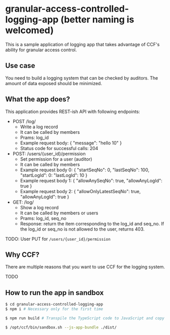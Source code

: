 # granular-access-controlled-logging-app (better naming is welcomed)

This is a sample application of logging app that takes advantage of CCF's ability for granular access control.

## Use case

You need to build a logging system that can be checked by auditors.
The amount of data exposed should be minimized.

## What the app does?

This application provides REST-ish API with following endpoints:

- POST /log/
  - Write a log record
  - It can be called by members
  - Prams: log_id
  - Example request body: { "message": "hello 10" }
  - Status code for successful calls: 204
- POST: /users/{user_id}/permission
  - Set permission for a user (auditor)
  - It can be called by members
  - Example request body 0: { "startSeqNo": 0, "lastSeqNo": 100, "startLogId": 0: "lastLogId": 10 }
  - Example request body 1: { "allowAnySeqNo": true, "allowAnyLogId": true }
  - Example request body 2: { "allowOnlyLatestSeqNo": true, "allowAnyLogId": true }
- GET: /log/
  - Show a log record
  - It can be called by members or users
  - Prams: log_id, seq_no
  - Response: return the item corresponding to the log_id and seq_no. If the log_id or seq_no is not allowed to the user, returns 403.

TODO: User PUT for `/users/{user_id}/permission`

## Why CCF?

There are multiple reasons that you want to use CCF for the logging system.

TODO

## How to run the app in sandbox

```bash
$ cd granular-access-controlled-logging-app
$ npm i # Necessary only for the first time

$ npm run build # Transpile the TypeScript code to JavaScript and copy the output to `dist` directory

$ /opt/ccf/bin/sandbox.sh --js-app-bundle ./dist/
```
